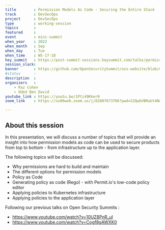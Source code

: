 ```yaml
---
title        : Permission Models As Code - Securing the Entire Stack
track        : DevSecOps
project      : DevSecOps
type         : working-session
topics       : 
featured     :
event        : mini-summit
when_year    : 2022
when_month   : Sep
when_day     : Tue
when_time    : WS-17-18
hey_summit   : https://post-summit-sessions.heysummit.com/talks/permission-models-as-code-securing-the-entire-stack/
session_slack:
banner       : https://github.com/OpenSecuritySummit/oss-website/blob/main/content/participant/images/OSS%20graphics%20templates%20(1)%20(51).png?raw=true
#status      :
description  :
organizers   :
    - Raz Cohen   
    - Oded Ben David
youtube_link : https://youtu.be/1Pti49Kker0
zoom_link    : https://us06web.zoom.us/j/82807673766?pwd=S2QwbVBRaUt4NnZxMnFMT2ZnNnA2UT09

---
```


## About this session
In this presentation, we will discuss a number of topics that will provide an insight into how permission models as code can be used to secure products from top to bottom - from infrastructure up to the application layer.

The following topics will be discussed:
- Why permissions are hard to build and maintain
- The different options for permission models
- Policy as Code
- Generating policy as code (Rego) - with Permit.io's low-code policy editor
- Applying policies to Kubernetes infrastructure
- Applying policies to the application layer

Following our previous talks on Open Security Summits :
- https://www.youtube.com/watch?v=10UZ8PnR_uI
- https://www.youtube.com/watch?v=Cogf8gAWXK0
